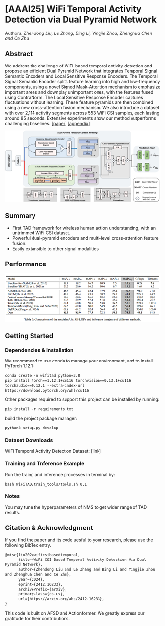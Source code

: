 # [AAAI25] WiFi Temporal Activity Detection via Dual Pyramid Network
Authors: *Zhendong Liu, Le Zhang, Bing Li, Yingjie Zhou, Zhenghua Chen and Ce Zhu*

## Abstract
We address the challenge of WiFi-based temporal activity detection and  propose an efficient Dual Pyramid Network that integrates Temporal Signal Semantic Encoders and Local Sensitive Response Encoders. The Temporal Signal Semantic Encoder splits feature learning into high and low-frequency components, using a novel Signed Mask-Attention mechanism to emphasize important areas and downplay unimportant ones, with the features fused using ContraNorm. The Local Sensitive Response Encoder captures fluctuations without learning. These feature pyramids are then combined using a new cross-attention fusion mechanism. We also introduce a dataset with over 2,114 activity segments across 553 WiFi CSI samples, each lasting around 85 seconds. Extensive experiments show our method outperforms challenging baselines. [[paper](https://github.com/AVC2-UESTC/WiFiTAD/blob/main/mainPaper.pdf)] [[appendix](https://github.com/AVC2-UESTC/WiFiTAD/blob/main/Appendix.pdf)] 

 <p align="center">
 <img width="700" src="figures/framework.jpg">
 </p>

## Summary 
- First TAD framework for wireless human action understanding, with an untrimmed WiFi CSI dataset.
- Powerful dual-pyramid encoders and multi-level cross-attention feature fusion.
- Easily extansible to other signal modalities.

## Performance

![](figures/performance.png)

## Getting Started
### Dependencies & Installation
We recommend to use conda to manage your environment, and to install PyTorch 1.12.1:

```
conda create -n wifitad python=3.8
pip install torch==1.12.1+cu116 torchvision==0.13.1+cu116 torchaudio==0.12.1 --extra-index-url https://download.pytorch.org/whl/cu116
```

Other packages required to support this project can be installed by running:

```
pip install -r requirements.txt
```

build the project package manager: 

```
python3 setup.py develop
```

### Dataset Downloads
WiFi Temporal Activity Detection Dataset: [link]
<!-- (https://drive.google.com/file/d/1gy0ppFtypVTtgBfrFzdMJUbXTb1MbPSK/view?usp=drive_link) -->

### Training and Tnference Example
Run the traing and inference processes in terminal by: 

```
bash WiFiTAD/train_tools/tools.sh 0,1
```

### Notes
You may tune the hyperparameters of NMS to get wider range of TAD results.

## Citation & Acknowledgment
If you find the paper and its code uesful to your research, please use the following BibTex entry.

```
@misc{liu2024wificsibasedtemporal,
      title={WiFi CSI Based Temporal Activity Detection Via Dual Pyramid Network}, 
      author={Zhendong Liu and Le Zhang and Bing Li and Yingjie Zhou and Zhenghua Chen and Ce Zhu},
      year={2024},
      eprint={2412.16233},
      archivePrefix={arXiv},
      primaryClass={cs.CV},
      url={https://arxiv.org/abs/2412.16233}, 
}
```

This code is built on AFSD and Actionformer. We greatly express our gratitude for their contributions.

